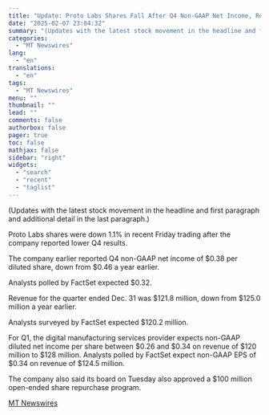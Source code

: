```yaml
---
title: "Update: Proto Labs Shares Fall After Q4 Non-GAAP Net Income, Revenue Decline"
date: "2025-02-07 23:04:32"
summary: "(Updates with the latest stock movement in the headline and first paragraph and additional detail in the last paragraph.)Proto Labs shares were down 1.1% in recent Friday trading after the company reported lower Q4 results. The company earlier reported Q4 non-GAAP net income of $0.38 per diluted share, down from..."
categories:
  - "MT Newswires"
lang:
  - "en"
translations:
  - "en"
tags:
  - "MT Newswires"
menu: ""
thumbnail: ""
lead: ""
comments: false
authorbox: false
pager: true
toc: false
mathjax: false
sidebar: "right"
widgets:
  - "search"
  - "recent"
  - "taglist"
---
```


(Updates with the latest stock movement in the headline and first paragraph and additional detail in the last paragraph.)

Proto Labs shares were down 1.1% in recent Friday trading after the company reported lower Q4 results.

The company earlier reported Q4 non-GAAP net income of $0.38 per diluted share, down from $0.46 a year earlier.

Analysts polled by FactSet expected $0.32.

Revenue for the quarter ended Dec. 31 was $121.8 million, down from $125.0 million a year earlier.

Analysts surveyed by FactSet expected $120.2 million.

For Q1, the digital manufacturing services provider expects non-GAAP diluted net income per share between $0.26 and $0.34 on revenue of $120 million to $128 million. Analysts polled by FactSet expect non-GAAP EPS of $0.34 on revenue of $124.5 million.

The company also said its board on Tuesday also approved a $100 million open-ended share repurchase program.

[MT Newswires](https://www.tradingview.com/news/mtnewswires.com:20250207:A3312616:0/)
